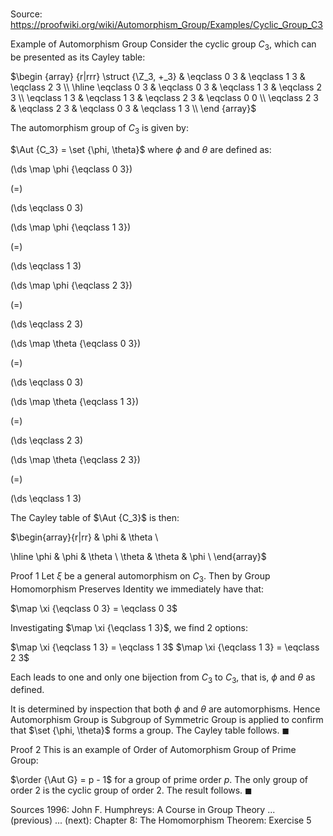 # 

Source: https://proofwiki.org/wiki/Automorphism_Group/Examples/Cyclic_Group_C3



Example of Automorphism Group
Consider the cyclic group $C_3$, which can be presented as its Cayley table:

$\begin {array} {r|rrr} \struct {\Z_3, +_3} & \eqclass 0 3 & \eqclass 1 3 & \eqclass 2 3 \\ \hline \eqclass 0 3 & \eqclass 0 3 & \eqclass 1 3 & \eqclass 2 3 \\ \eqclass 1 3 & \eqclass 1 3 & \eqclass 2 3 & \eqclass 0 0 \\ \eqclass 2 3 & \eqclass 2 3 & \eqclass 0 3 & \eqclass 1 3 \\ \end {array}$

The automorphism group of $C_3$ is given by:

$\Aut {C_3} = \set {\phi, \theta}$
where $\phi$ and $\theta$ are defined as:














\(\ds \map \phi {\eqclass 0 3}\)

\(=\)







\(\ds \eqclass 0 3\)




















\(\ds \map \phi {\eqclass 1 3}\)

\(=\)







\(\ds \eqclass 1 3\)




















\(\ds \map \phi {\eqclass 2 3}\)

\(=\)







\(\ds \eqclass 2 3\)
























\(\ds \map \theta {\eqclass 0 3}\)

\(=\)







\(\ds \eqclass 0 3\)




















\(\ds \map \theta {\eqclass 1 3}\)

\(=\)







\(\ds \eqclass 2 3\)




















\(\ds \map \theta {\eqclass 2 3}\)

\(=\)







\(\ds \eqclass 1 3\)










The Cayley table of $\Aut {C_3}$ is then:

$\begin{array}{r|rr}
      & \phi   & \theta \\

\hline
\phi   & \phi   & \theta
\\
\theta & \theta & \phi
\\
\end{array}$


Proof 1
Let $\xi$ be a general automorphism on $C_3$.
Then by Group Homomorphism Preserves Identity we immediately have that:

$\map \xi {\eqclass 0 3} = \eqclass 0 3$

Investigating $\map \xi {\eqclass 1 3}$, we find $2$ options:

$\map \xi {\eqclass 1 3} = \eqclass 1 3$
$\map \xi {\eqclass 1 3} = \eqclass 2 3$

Each leads to one and only one bijection from $C_3$ to $C_3$, that is, $\phi$ and $\theta$ as defined.

It is determined by inspection that both $\phi$ and $\theta$ are automorphisms.
Hence Automorphism Group is Subgroup of Symmetric Group is applied to confirm that $\set {\phi, \theta}$ forms a group.
The Cayley table follows.
$\blacksquare$


Proof 2
This is an example of Order of Automorphism Group of Prime Group:

$\order {\Aut G} = p - 1$
for a group of prime order $p$.
The only group of order $2$ is the cyclic group of order $2$.
The result follows.
$\blacksquare$


Sources
1996: John F. Humphreys: A Course in Group Theory ... (previous) ... (next): Chapter $8$: The Homomorphism Theorem: Exercise $5$




